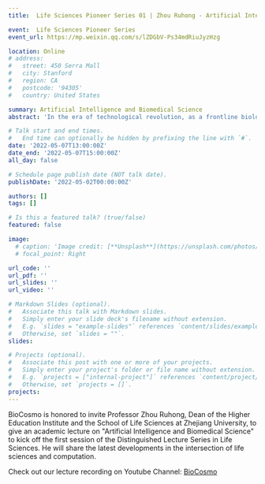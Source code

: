 ```yaml
---
title:  Life Sciences Pioneer Series 01 | Zhou Ruhong - Artificial Intelligence and Biomedical Science.

event:  Life Sciences Pioneer Series
event_url: https://mp.weixin.qq.com/s/lZDGbV-Ps34mdRiuJyzHzg

location: Online
# address:
#   street: 450 Serra Mall
#   city: Stanford
#   region: CA
#   postcode: '94305'
#   country: United States

summary: Artificial Intelligence and Biomedical Science
abstract: 'In the era of technological revolution, as a frontline biological researcher, are you curious about how the development of artificial intelligence technology can help biological research? In terms of career development, how can you find the most powerful platform to support the academic development of cutting-edge research talents?'

# Talk start and end times.
#   End time can optionally be hidden by prefixing the line with `#`.
date: '2022-05-07T13:00:00Z'
date_end: '2022-05-07T15:00:00Z'
all_day: false

# Schedule page publish date (NOT talk date).
publishDate: '2022-05-02T00:00:00Z'

authors: []
tags: []

# Is this a featured talk? (true/false)
featured: false

image:
  # caption: 'Image credit: [**Unsplash**](https://unsplash.com/photos/bzdhc5b3Bxs)'
  # focal_point: Right

url_code: ''
url_pdf: ''
url_slides: ''
url_video: ''

# Markdown Slides (optional).
#   Associate this talk with Markdown slides.
#   Simply enter your slide deck's filename without extension.
#   E.g. `slides = "example-slides"` references `content/slides/example-slides.md`.
#   Otherwise, set `slides = ""`.
slides:

# Projects (optional).
#   Associate this post with one or more of your projects.
#   Simply enter your project's folder or file name without extension.
#   E.g. `projects = ["internal-project"]` references `content/project/deep-learning/index.md`.
#   Otherwise, set `projects = []`.
projects:
---
```

BioCosmo is honored to invite Professor Zhou Ruhong, Dean of the Higher Education Institute and the School of Life Sciences at Zhejiang University, to give an academic lecture on "Artificial Intelligence and Biomedical Science" to kick off the first session of the Distinguished Lecture Series in Life Sciences. He will share the latest developments in the intersection of life sciences and computation.

Check out our lecture recording on Youtube Channel: [BioCosmo](https://www.youtube.com/watch?v=8PFPKMbbOcs)